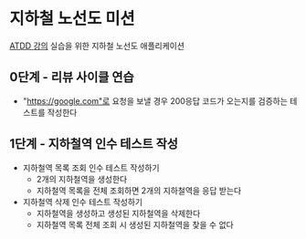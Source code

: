 # 지하철 노선도 미션
[ATDD 강의](https://edu.nextstep.camp/c/R89PYi5H) 실습을 위한 지하철 노선도 애플리케이션

## 0단계 - 리뷰 사이클 연습
- "https://google.com"로 요청을 보낼 경우 200응답 코드가 오는지를 검증하는 테스트를 작성한다

## 1단계 - 지하철역 인수 테스트 작성
- 지하철역 목록 조회 인수 테스트 작성하기
  - 2개의 지하철역을 생성한다
  - 지하철역 목록을 전체 조회하면 2개의 지하철역을 응답 받는다
- 지하철역 삭제 인수 테스트 작성하기
  - 지하철역을 생성하고 생성된 지하철역을 삭제한다
  - 지하철역 목록 전체 조회 시 생성된 지하철역을 찾을 수 없다
